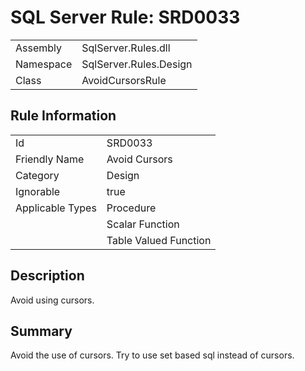 [This document is automatically generated. All changed made to it WILL be lost]: <>  
  
# SQL Server Rule: SRD0033  
  
|    |    |
|----|----|
| Assembly | SqlServer.Rules.dll   |
| Namespace | SqlServer.Rules.Design |
| Class | AvoidCursorsRule |
  
## Rule Information  
  
|    |    |
|----|----|
| Id | SRD0033 |
| Friendly Name | Avoid Cursors |
| Category | Design |
| Ignorable | true |
| Applicable Types | Procedure  |
|   | Scalar Function |
|   | Table Valued Function |
  
## Description  
  
Avoid using cursors.  
  
## Summary  
  
Avoid the use of cursors. Try to use set based sql instead of cursors.  


